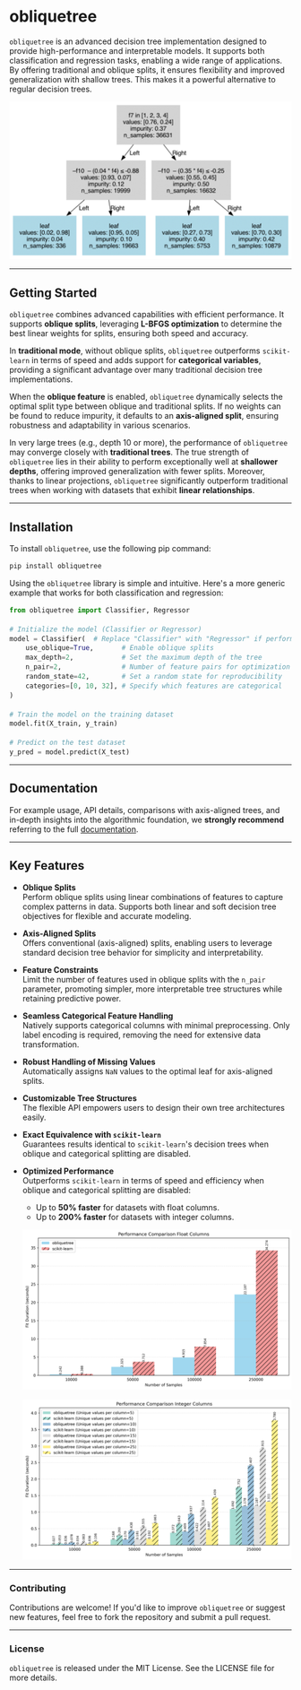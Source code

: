 # obliquetree

`obliquetree` is an advanced decision tree implementation designed to provide high-performance and interpretable models. It supports both classification and regression tasks, enabling a wide range of applications. By offering traditional and oblique splits, it ensures flexibility and improved generalization with shallow trees. This makes it a powerful alternative to regular decision trees.


![Tree Visualization](docs/source/_static/tree_visual.png)


----

## Getting Started

`obliquetree` combines advanced capabilities with efficient performance. It supports **oblique splits**, leveraging **L-BFGS optimization** to determine the best linear weights for splits, ensuring both speed and accuracy.

In **traditional mode**, without oblique splits, `obliquetree` outperforms `scikit-learn` in terms of speed and adds support for **categorical variables**, providing a significant advantage over many traditional decision tree implementations.

When the **oblique feature** is enabled, `obliquetree` dynamically selects the optimal split type between oblique and traditional splits. If no weights can be found to reduce impurity, it defaults to an **axis-aligned split**, ensuring robustness and adaptability in various scenarios.

In very large trees (e.g., depth 10 or more), the performance of `obliquetree` may converge closely with **traditional trees**. The true strength of `obliquetree` lies in their ability to perform exceptionally well at **shallower depths**, offering improved generalization with fewer splits. Moreover, thanks to linear projections, `obliquetree` significantly outperform traditional trees when working with datasets that exhibit **linear relationships**.

-----
## Installation
To install `obliquetree`, use the following pip command:
```bash
pip install obliquetree
```

Using the `obliquetree` library is simple and intuitive. Here's a more generic example that works for both classification and regression:


```python
from obliquetree import Classifier, Regressor

# Initialize the model (Classifier or Regressor)
model = Classifier(  # Replace "Classifier" with "Regressor" if performing regression
    use_oblique=True,       # Enable oblique splits
    max_depth=2,            # Set the maximum depth of the tree
    n_pair=2,               # Number of feature pairs for optimization
    random_state=42,        # Set a random state for reproducibility
    categories=[0, 10, 32], # Specify which features are categorical
)

# Train the model on the training dataset
model.fit(X_train, y_train)

# Predict on the test dataset
y_pred = model.predict(X_test)
```
-----

## Documentation
For example usage, API details, comparisons with axis-aligned trees, and in-depth insights into the algorithmic foundation, we **strongly recommend** referring to the full [documentation](https://obliquetree.readthedocs.io/en/latest/).

---
## Key Features

- **Oblique Splits**  
  Perform oblique splits using linear combinations of features to capture complex patterns in data. Supports both linear and soft decision tree objectives for flexible and accurate modeling.

- **Axis-Aligned Splits**  
  Offers conventional (axis-aligned) splits, enabling users to leverage standard decision tree behavior for simplicity and interpretability.

- **Feature Constraints**  
  Limit the number of features used in oblique splits with the `n_pair` parameter, promoting simpler, more interpretable tree structures while retaining predictive power.

- **Seamless Categorical Feature Handling**  
  Natively supports categorical columns with minimal preprocessing. Only label encoding is required, removing the need for extensive data transformation.

- **Robust Handling of Missing Values**  
  Automatically assigns `NaN` values to the optimal leaf for axis-aligned splits.

- **Customizable Tree Structures**  
  The flexible API empowers users to design their own tree architectures easily.

- **Exact Equivalence with `scikit-learn`**  
  Guarantees results identical to `scikit-learn`'s decision trees when oblique and categorical splitting are disabled.

- **Optimized Performance**  
  Outperforms `scikit-learn` in terms of speed and efficiency when oblique and categorical splitting are disabled:
  - Up to **50% faster** for datasets with float columns.
  - Up to **200% faster** for datasets with integer columns.

  ![Performance Comparison (Float)](docs/source/_static/sklearn_perf/performance_comparison_float.png)

  ![Performance Comparison (Integer)](docs/source/_static/sklearn_perf/performance_comparison_int.png)


----
### Contributing
Contributions are welcome! If you'd like to improve `obliquetree` or suggest new features, feel free to fork the repository and submit a pull request.

-----
### License
`obliquetree` is released under the MIT License. See the LICENSE file for more details.